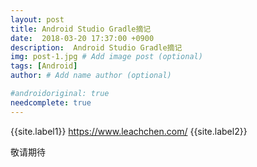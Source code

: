 ```yaml
---
layout: post
title: Android Studio Gradle摘记
date:  2018-03-20 17:37:00 +0900  
description:  Android Studio Gradle摘记
img: post-1.jpg # Add image post (optional)
tags: [Android]
author: # Add name author (optional)

#androidoriginal: true
needcomplete: true
---
```

{{site.label1}} <a href="https://www.leachchen.com/" target="\_blank">https://www.leachchen.com/</a> {{site.label2}}

敬请期待

